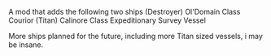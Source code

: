 A mod that adds the following two ships
 (Destroyer) Ol'Domain Class Courior
 (Titan) Calinore Class Expeditionary Survey Vessel

More ships planned for the future, including more Titan sized vessels, i may be insane.
